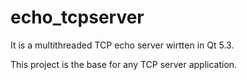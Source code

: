 # echo_tcpserver

It is a multithreaded TCP echo server wirtten in Qt 5.3.

This project is the base for any TCP server application.

